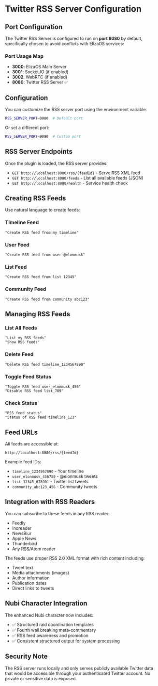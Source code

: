# Twitter RSS Server Configuration

## Port Configuration

The Twitter RSS Server is configured to run on **port 8080** by default, specifically chosen to avoid conflicts with ElizaOS services:

### Port Usage Map
- **3000**: ElizaOS Main Server
- **3001**: Socket.IO (if enabled)  
- **3002**: WebRTC (if enabled)
- **8080**: Twitter RSS Server ✅

## Configuration

You can customize the RSS server port using the environment variable:

```bash
RSS_SERVER_PORT=8080  # Default port
```

Or set a different port:
```bash
RSS_SERVER_PORT=9090  # Custom port
```

## RSS Server Endpoints

Once the plugin is loaded, the RSS server provides:

- `GET http://localhost:8080/rss/{feedId}` - Serve RSS XML feed
- `GET http://localhost:8080/feeds` - List all available feeds (JSON)  
- `GET http://localhost:8080/health` - Service health check

## Creating RSS Feeds

Use natural language to create feeds:

### Timeline Feed
```
"Create RSS feed from my timeline"
```

### User Feed  
```
"Create RSS feed from user @elonmusk"
```

### List Feed
```
"Create RSS feed from list 12345"
```

### Community Feed
```
"Create RSS feed from community abc123"
```

## Managing RSS Feeds

### List All Feeds
```
"List my RSS feeds"
"Show RSS feeds" 
```

### Delete Feed
```
"Delete RSS feed timeline_1234567890"
```

### Toggle Feed Status
```
"Toggle RSS feed user_elonmusk_456"
"Disable RSS feed list_789"
```

### Check Status
```
"RSS feed status"
"Status of RSS feed timeline_123"
```

## Feed URLs

All feeds are accessible at:
```
http://localhost:8080/rss/{feedId}
```

Example feed IDs:
- `timeline_1234567890` - Your timeline
- `user_elonmusk_456789` - @elonmusk tweets
- `list_12345_678901` - Twitter list tweets
- `community_abc123_456` - Community tweets

## Integration with RSS Readers

You can subscribe to these feeds in any RSS reader:
- Feedly
- Inoreader  
- NewsBlur
- Apple News
- Thunderbird
- Any RSS/Atom reader

The feeds use proper RSS 2.0 XML format with rich content including:
- Tweet text
- Media attachments (images)
- Author information
- Publication dates
- Direct links to tweets

## Nubi Character Integration

The enhanced Nubi character now includes:
- ✅ Structured raid coordination templates
- ✅ Fourth wall breaking meta-commentary
- ✅ RSS feed awareness and promotion
- ✅ Consistent structured output for system processing

## Security Note

The RSS server runs locally and only serves publicly available Twitter data that would be accessible through your authenticated Twitter account. No private or sensitive data is exposed.